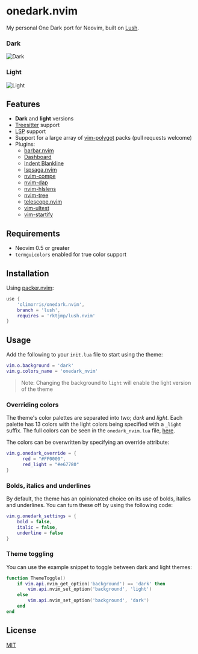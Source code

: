 # onedark.nvim
My personal One Dark port for Neovim, built on [Lush](https://github.com/rktjmp/lush.nvim).

### Dark
![Dark](screenshots/dark.png "Dark")

### Light
![Light](screenshots/light.png "Light")

## Features
- **Dark** and **light** versions
- [Treesitter](https://github.com/nvim-treesitter/nvim-treesitter) support
- [LSP](https://github.com/neovim/nvim-lspconfig) support
- Support for a large array of [vim-polygot](https://github.com/sheerun/vim-polyglot) packs (pull requests welcome)
- Plugins:
    - [barbar.nvim](https://github.com/romgrk/barbar.nvim)
    - [Dashboard](https://github.com/glepnir/dashboard-nvim)
    - [Indent Blankline](https://github.com/lukas-reineke/indent-blankline.nvim/tree/lua)
    - [lspsaga.nvim](https://github.com/glepnir/lspsaga.nvim)
    - [nvim-compe](https://github.com/hrsh7th/nvim-compe)
    - [nvim-dap](https://github.com/mfussenegger/nvim-dap)
    - [nvim-hlslens](https://github.com/kevinhwang91/nvim-hlslens)
    - [nvim-tree](https://github.com/kyazdani42/nvim-tree.lua)
    - [telescope.nvim](https://github.com/nvim-telescope/telescope.nvim)
    - [vim-ultest](https://github.com/rcarriga/vim-ultest)
    - [vim-startify](https://github.com/mhinz/vim-startify)

## Requirements
- Neovim 0.5 or greater
- `termguicolors` enabled for true color support

## Installation
Using [packer.nvim](https://github.com/wbthomason/packer.nvim):

```lua
use {
    'olimorris/onedark.nvim',
    branch = 'lush',
    requires = 'rktjmp/lush.nvim'
}
```

## Usage
Add the following to your `init.lua` file to start using the theme:

```lua
vim.o.background = 'dark'
vim.g.colors_name = 'onedark_nvim'
```
> Note: Changing the background to `light` will enable the light version of the theme

### Overriding colors
The theme's color palettes are separated into two; *dark* and *light*. Each palette has 13 colors with the light colors being specified with a `_light` suffix. The full colors can be seen in the `onedark_nvim.lua` file, [here](lua/lush_theme/onedark_nvim.lua).

The colors can be overwritten by specifying an override attribute:

```lua
vim.g.onedark_override = {
      red = "#FF0000",
      red_light = "#e67780"
}
```

### Bolds, italics and underlines
By default, the theme has an opinionated choice on its use of bolds, italics and underlines. You can turn these off by using the following code:

```lua
vim.g.onedark_settings = {
    bold = false,
    italic = false,
    underline = false
}
```

### Theme toggling
You can use the example snippet to toggle between dark and light themes:

```lua
function ThemeToggle()
    if vim.api.nvim_get_option('background') == 'dark' then
        vim.api.nvim_set_option('background', 'light')
    else
        vim.api.nvim_set_option('background', 'dark')
    end
end
```

## License
[MIT](https://github.com/olimorris/onedark.nvim/blob/master/LICENSE.md)
